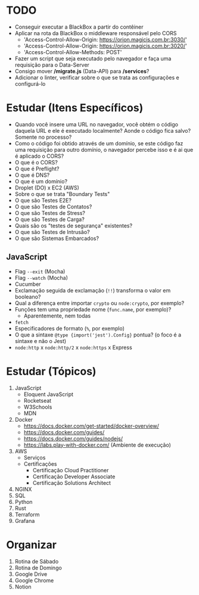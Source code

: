 # TODO

- Conseguir executar a BlackBox a partir do contêiner
- Aplicar na rota da BlackBox o middleware responsável pelo CORS
    + 'Access-Control-Allow-Origin: https://orion.magicis.com.br:3030/'
    + 'Access-Control-Allow-Origin: https://orion.magicis.com.br:3020/'
    + 'Access-Control-Allow-Methods: POST'
- Fazer um script que seja executado pelo navegador e faça uma requisição para o Data-Server
- Consigo mover **/migrate.js** (Data-API) para **/services**?
- Adicionar o linter, verificar sobre o que se trata as configurações e configurá-lo

# Estudar (Itens Específicos)

- Quando você insere uma URL no navegador, você obtém o código daquela URL e ele é executado localmente? Aonde o código fica salvo? Somente no processo?
- Como o código foi obtido através de um domínio, se este código faz uma requisição para outro domínio, o navegador percebe isso e é ai que é aplicado o CORS?
- O que é o CORS?
- O que é Preflight?
- O que é DNS?
- O que é um domínio?
- Droplet (DO) x EC2 (AWS)
- Sobre o que se trata "Boundary Tests"
- O que são Testes E2E?
- O que são Testes de Contatos?
- O que são Testes de Stress?
- O que são Testes de Carga?
- Quais são os "testes de segurança" existentes?
- O que são Testes de Intrusão?
- O que são Sistemas Embarcados?

## JavaScript

- Flag `--exit` (Mocha)
- Flag `--watch` (Mocha)
- Cucumber
- Exclamação seguida de exclamação (`!!`) transforma o valor em booleano?
- Qual a diferença entre importar `crypto` ou `node:crypto`, por exemplo?
- Funções tem uma propriedade nome (`func.name`, por exemplo)?
    + Aparentemente, nem todas
- `fetch`
- Especificadores de formato (`%`, por exemplo)
- O que a sintaxe `@type {import('jest').Config}` pontua? (o foco é a sintaxe e não o Jest)
- `node:http` x `node:http/2` x `node:https` x Express

# Estudar (Tópicos)

1. JavaScript
    + Eloquent JavaScript
    + Rocketseat
    + W3Schools
    + MDN
2. Docker
    + https://docs.docker.com/get-started/docker-overview/
    + https://docs.docker.com/guides/
    + https://docs.docker.com/guides/nodejs/
    + https://labs.play-with-docker.com/ (Ambiente de execução)
3. AWS
    + Serviços
    + Certificações
        - Certificação Cloud Practitioner
        - Certificação Developer Associate
        - Certificação Solutions Architect
4. NGINX
5. SQL
6. Python
7. Rust
8. Terraform
9. Grafana

# Organizar

1. Rotina de Sábado
2. Rotina de Domingo
3. Google Drive
4. Google Chrome
5. Notion